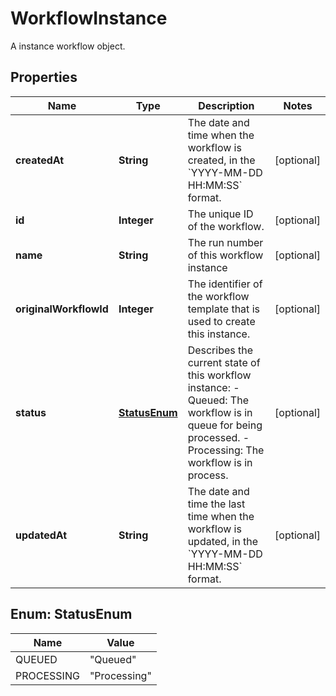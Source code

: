 

# WorkflowInstance

A instance workflow object.

## Properties

| Name | Type | Description | Notes |
|------------ | ------------- | ------------- | -------------|
|**createdAt** | **String** | The date and time when the workflow is created, in the &#x60;YYYY-MM-DD HH:MM:SS&#x60; format.  |  [optional] |
|**id** | **Integer** | The unique ID of the workflow.  |  [optional] |
|**name** | **String** | The run number of this workflow instance  |  [optional] |
|**originalWorkflowId** | **Integer** | The identifier of the workflow template that is used to create this instance.  |  [optional] |
|**status** | [**StatusEnum**](#StatusEnum) | Describes the current state of this workflow instance:   - Queued: The workflow is in queue for being processed.   - Processing: The workflow is in process.  |  [optional] |
|**updatedAt** | **String** | The date and time the last time when the workflow is updated, in the &#x60;YYYY-MM-DD HH:MM:SS&#x60; format.  |  [optional] |



## Enum: StatusEnum

| Name | Value |
|---- | -----|
| QUEUED | &quot;Queued&quot; |
| PROCESSING | &quot;Processing&quot; |




